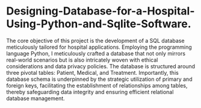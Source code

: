 # Designing-Database-for-a-Hospital-Using-Python-and-Sqlite-Software.

The core objective of this project is the development of a SQL database meticulously tailored for hospital applications. Employing the programming language Python, I   meticulously crafted a database that not only mirrors real-world scenarios but is also intricately woven with ethical considerations and data privacy policies. The database is structured around three pivotal tables: Patient, Medical, and Treatment. Importantly, this database schema is underpinned by the strategic utilization of primary and foreign keys, facilitating the establishment of relationships among tables, thereby safeguarding data integrity and ensuring efficient relational database management.
